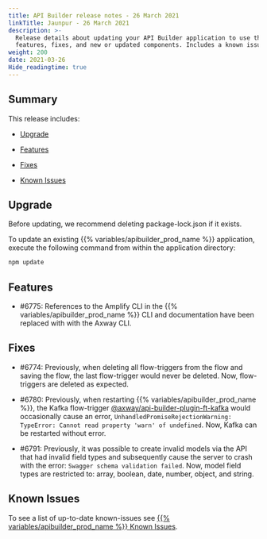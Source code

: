 ```yaml
---
title: API Builder release notes - 26 March 2021
linkTitle: Jaunpur - 26 March 2021
description: >-
  Release details about updating your API Builder application to use the new
  features, fixes, and new or updated components. Includes a known issues list.
weight: 200
date: 2021-03-26
Hide_readingtime: true
---
```


## Summary

This release includes:

* [Upgrade](#upgrade)

* [Features](#features)

* [Fixes](#fixes)

* [Known Issues](#known-issues)

## Upgrade

Before updating, we recommend deleting package-lock.json if it exists.

To update an existing {{% variables/apibuilder_prod_name %}} application, execute the following command from within the application directory:

```bash
npm update
```

## Features

* #6775: References to the Amplify CLI in the {{% variables/apibuilder_prod_name %}} CLI and documentation have been replaced with with the Axway CLI.

## Fixes

* #6774: Previously, when deleting all flow-triggers from the flow and saving the flow, the last flow-trigger would never be deleted. Now, flow-triggers are deleted as expected.

* #6780: Previously, when restarting {{% variables/apibuilder_prod_name %}}, the Kafka flow-trigger [@axway/api-builder-plugin-ft-kafka](https://www.npmjs.com/package/@axway/api-builder-plugin-ft-kafka) would occasionally cause an error, `UnhandledPromiseRejectionWarning: TypeError: Cannot read property 'warn' of undefined`. Now, Kafka can be restarted without error.

* #6791: Previously, it was possible to create invalid models via the API that had invalid field types and subsequently cause the server to crash with the error: `Swagger schema validation failed`. Now, model field types are restricted to: array, boolean, date, number, object, and string.

## Known Issues

To see a list of up-to-date known-issues see [{{% variables/apibuilder_prod_name %}} Known Issues](/docs/known_issues/).
